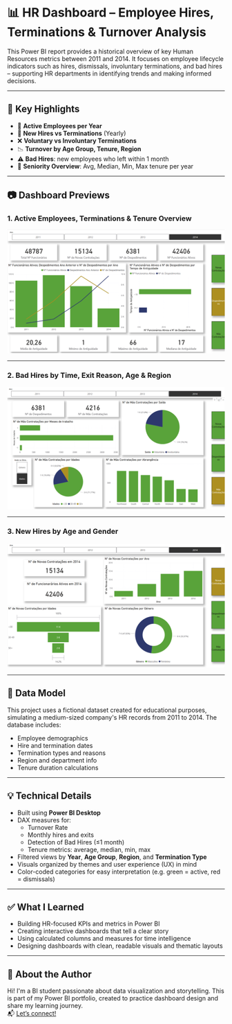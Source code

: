 # 📊 HR Dashboard – Employee Hires, Terminations & Turnover Analysis

This Power BI report provides a historical overview of key Human Resources metrics between 2011 and 2014. It focuses on employee lifecycle indicators such as hires, dismissals, involuntary terminations, and bad hires – supporting HR departments in identifying trends and making informed decisions.

---

## 📌 Key Highlights

- 📅 **Active Employees per Year**
- 👥 **New Hires vs Terminations** (Yearly)
- ❌ **Voluntary vs Involuntary Terminations**
- 📉 **Turnover by Age Group, Tenure, Region**
- ⚠️ **Bad Hires**: new employees who left within 1 month
- 🧭 **Seniority Overview**: Avg, Median, Min, Max tenure per year

---

## 📷 Dashboard Previews

### 1. Active Employees, Terminations & Tenure Overview  
![RH_despedimentos](./RH_despedimentos_preview.png)

---

### 2. Bad Hires by Time, Exit Reason, Age & Region  
![RH_mascontratacoes](./RH_mascontratacoes_preview.png)

---

### 3. New Hires by Age and Gender  
![RH_novascontratacoes](./RH_novascontratacoes_preview.png)

---

## 🧩 Data Model

This project uses a fictional dataset created for educational purposes, simulating a medium-sized company's HR records from 2011 to 2014. The database includes:

- Employee demographics  
- Hire and termination dates  
- Termination types and reasons  
- Region and department info  
- Tenure duration calculations  

---

## 💡 Technical Details

- Built using **Power BI Desktop**
- DAX measures for:
  - Turnover Rate
  - Monthly hires and exits
  - Detection of Bad Hires (≤1 month)
  - Tenure metrics: average, median, min, max
- Filtered views by **Year**, **Age Group**, **Region**, and **Termination Type**
- Visuals organized by themes and user experience (UX) in mind
- Color-coded categories for easy interpretation (e.g. green = active, red = dismissals)

---

## ✅ What I Learned

- Building HR-focused KPIs and metrics in Power BI  
- Creating interactive dashboards that tell a clear story  
- Using calculated columns and measures for time intelligence  
- Designing dashboards with clean, readable visuals and thematic layouts  

---

## 🔗 About the Author

Hi! I'm a BI student passionate about data visualization and storytelling. This is part of my Power BI portfolio, created to practice dashboard design and share my learning journey.  
📬 [Let’s connect!](https://www.linkedin.com/in/suse-andrade/)

